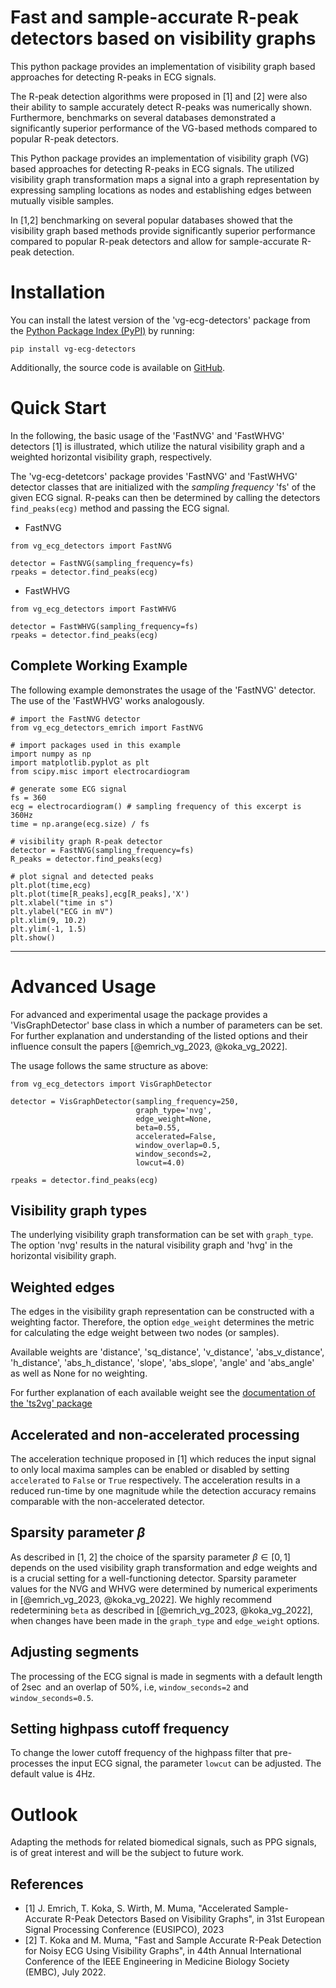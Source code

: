 # Fast and sample-accurate R-peak detectors based on visibility graphs

This python package provides an implementation of visibility graph based approaches for detecting R-peaks in ECG signals.

The R-peak detection algorithms were proposed in [1] and [2] were also their ability to sample accurately detect R-peaks was numerically shown. Furthermore, benchmarks on several databases demonstrated a
significantly superior performance of the VG-based methods compared to popular R-peak detectors.

This Python package provides an implementation of visibility graph (VG) based approaches for detecting R-peaks in ECG signals. The utilized visibility graph transformation maps a signal into a graph representation by expressing sampling locations as nodes and establishing edges between mutually visible samples.

In [1,2] benchmarking on several popular databases showed that the visibility graph based methods provide significantly superior performance compared to popular R-peak detectors and allow for sample-accurate R-peak detection.

# Installation

You can install the latest version of the 'vg-ecg-detectors' package from the [Python Package Index (PyPI)](https://pypi.org/project/vg-ecg-detectors/) by running:

```         
pip install vg-ecg-detectors
```

Additionally, the source code is available on [GitHub](https://github.com/JonasEmrich/vg-ecg-detectors).

# Quick Start

In the following, the basic usage of the 'FastNVG' and 'FastWHVG' detectors [1] is illustrated, which utilize the natural visibility graph and a weighted horizontal visibility graph, respectively.

The 'vg-ecg-detetcors' package provides 'FastNVG' and 'FastWHVG' detector classes that are initialized with the *sampling frequency* 'fs' of the given ECG signal. R-peaks can then be determined by calling the detectors `find_peaks(ecg)` method and passing the ECG signal.

-   FastNVG

```{python, eval=FALSE}
from vg_ecg_detectors import FastNVG

detector = FastNVG(sampling_frequency=fs)
rpeaks = detector.find_peaks(ecg)
```

-   FastWHVG

```{python, eval=FALSE}
from vg_ecg_detectors import FastWHVG

detector = FastWHVG(sampling_frequency=fs)
rpeaks = detector.find_peaks(ecg)
```

## Complete Working Example

The following example demonstrates the usage of the 'FastNVG' detector. The use of the 'FastWHVG' works analogously.

```{python, eval=TRUE}
# import the FastNVG detector
from vg_ecg_detectors_emrich import FastNVG

# import packages used in this example
import numpy as np
import matplotlib.pyplot as plt
from scipy.misc import electrocardiogram

# generate some ECG signal
fs = 360
ecg = electrocardiogram() # sampling frequency of this excerpt is 360Hz
time = np.arange(ecg.size) / fs

# visibility graph R-peak detector
detector = FastNVG(sampling_frequency=fs)
R_peaks = detector.find_peaks(ecg)

# plot signal and detected peaks
plt.plot(time,ecg)
plt.plot(time[R_peaks],ecg[R_peaks],'X')
plt.xlabel("time in s")
plt.ylabel("ECG in mV")
plt.xlim(9, 10.2)
plt.ylim(-1, 1.5)
plt.show()
```

------------------------------------------------------------------------

# Advanced Usage

For advanced and experimental usage the package provides a 'VisGraphDetector' base class in which a number of parameters can be set. For further explanation and understanding of the listed options and their influence consult the papers [@emrich_vg_2023, @koka_vg_2022].

The usage follows the same structure as above:

```{python, eval=FALSE}
from vg_ecg_detectors import VisGraphDetector

detector = VisGraphDetector(sampling_frequency=250,
                            graph_type='nvg',
                            edge_weight=None,
                            beta=0.55,
                            accelerated=False,
                            window_overlap=0.5,
                            window_seconds=2,
                            lowcut=4.0)
                            
rpeaks = detector.find_peaks(ecg)
```

## Visibility graph types

The underlying visibility graph transformation can be set with `graph_type`. The option 'nvg' results in the natural visibility graph and 'hvg' in the horizontal visibility graph.

## Weighted edges

The edges in the visibility graph representation can be constructed with a weighting factor. Therefore, the option `edge_weight` determines the metric for calculating the edge weight between two nodes (or samples).

Available weights are 'distance', 'sq_distance', 'v_distance', 'abs_v\_distance', 'h_distance', 'abs_h\_distance', 'slope', 'abs_slope', 'angle' and 'abs_angle' as well as None for no weighting.

For further explanation of each available weight see the [documentation of the 'ts2vg' package](https://cbergillos.com/ts2vg/api/graph_options.html#weighted-graphs)

## Accelerated and non-accelerated processing

The acceleration technique proposed in [1] which reduces the input signal to only local maxima samples can be enabled or disabled by setting `accelerated` to `False` or `True` respectively. The acceleration results in a reduced run-time by one magnitude while the detection accuracy remains comparable with the non-accelerated detector.

## Sparsity parameter $\beta$

As described in [1, 2] the choice of the sparsity parameter $\beta \in [0, 1]$ depends on the used visibility graph transformation and edge weights and is a crucial setting for a well-functioning detector. Sparsity parameter values for the NVG and WHVG were determined by numerical experiments in [@emrich_vg_2023, @koka_vg_2022]. We highly recommend redetermining `beta` as described in [@emrich_vg_2023, @koka_vg_2022], when changes have been made in the `graph_type` and `edge_weight` options.

## Adjusting segments

The processing of the ECG signal is made in segments with a default length of $2 \sec$ and an overlap of $50\%$, i.e, `window_seconds=2` and `window_seconds=0.5`.

## Setting highpass cutoff frequency

To change the lower cutoff frequency of the highpass filter that pre-processes the input ECG signal, the parameter `lowcut` can be adjusted. The default value is $4 \mathrm{Hz}$.

# Outlook

Adapting the methods for related biomedical signals, such as PPG signals, is of great interest and will be the subject to future work.
## References
- [1] J. Emrich, T. Koka, S. Wirth, M. Muma, "Accelerated Sample-Accurate R-Peak Detectors Based on Visibility Graphs", in 31st European Signal Processing Conference (EUSIPCO), 2023
- [2] T. Koka and M. Muma, "Fast and Sample Accurate R-Peak Detection for Noisy ECG Using Visibility Graphs", in 44th Annual International Conference of the IEEE Engineering in Medicine Biology Society (EMBC), July 2022.
